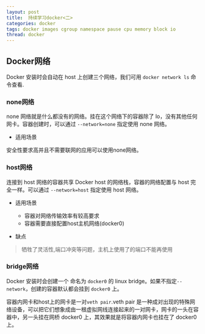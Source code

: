 ```yaml
---
layout: post
title:  持续学习docker<二>
categories: docker
tags: docker images cgroup namespace pause cpu memory block io
thread: docker
---
```


## Docker网络
Docker 安装时会自动在 host 上创建三个网络，我们可用 `docker network ls` 命令查看.

### none网络
none 网络就是什么都没有的网络。挂在这个网络下的容器除了 lo，没有其他任何网卡。容器创建时，可以通过 `--network=none` 指定使用 none 网络。

* 适用场景

安全性要求高并且不需要联网的应用可以使用none网络。

### host网络
连接到 host 网络的容器共享 Docker host 的网络栈，容器的网络配置与 host 完全一样。可以通过 `--network=host` 指定使用 host 网络。

* 适用场景
    * 容器对网络传输效率有较高要求
    * 容器需要直接配置host主机网络(docker0)

* 缺点

> 牺牲了灵活性,端口冲突等问题，主机上使用了的端口不能再使用

### bridge网络
Docker 安装时会创建一个 命名为 `docker0` 的 linux bridge。如果不指定`--network`，创建的容器默认都会挂到 `docker0` 上。

容器内网卡和host上的网卡是一对`veth pair`.veth pair 是一种成对出现的特殊网络设备，可以把它们想象成由一根虚拟网线连接起来的一对网卡，网卡的一头在容器中，另一头挂在网桥 docker0 上，其效果就是将容器内网卡也挂在了 docker0 上。
